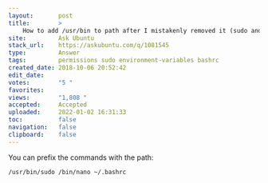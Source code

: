```yaml
---
layout:       post
title:        >
    How to add ∕usr∕bin to path after I mistakenly removed it (sudo and nano are no longer in path)
site:         Ask Ubuntu
stack_url:    https://askubuntu.com/q/1081545
type:         Answer
tags:         permissions sudo environment-variables bashrc
created_date: 2018-10-06 20:52:42
edit_date:    
votes:        "5 "
favorites:    
views:        "1,808 "
accepted:     Accepted
uploaded:     2022-01-02 16:31:33
toc:          false
navigation:   false
clipboard:    false
---
```


You can prefix the commands with the path:

``` 
/usr/bin/sudo /bin/nano ~/.bashrc

```
